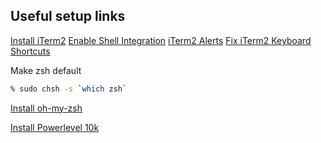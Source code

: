 ## Useful setup links

[Install iTerm2](https://iterm2.com/)
[Enable Shell Integration](https://iterm2.com/documentation-shell-integration.html)
[iTerm2 Alerts](https://martinpeck.com/blog/2018/07/04/iterm2-goodness/)
[Fix iTerm2 Keyboard Shortcuts](https://stackoverflow.com/questions/6205157/how-to-set-keyboard-shortcuts-to-jump-to-beginning-end-of-line)


Make zsh default
```bash
% sudo chsh -s `which zsh`
```
[Install oh-my-zsh](https://ohmyz.sh/)

[Install Powerlevel 10k](https://github.com/romkatv/powerlevel10k#oh-my-zsh)